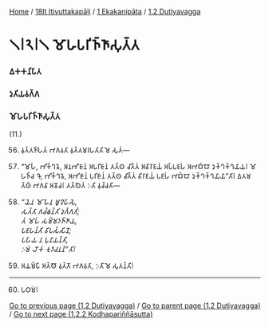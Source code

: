 
[Home](/) / [18It Itivuttakapāḷi](/tipitaka/18It.md) / [1 Ekakanipāta](/tipitaka/18It/1.md) / [1.2 Dutiyavagga](/tipitaka/18It/1/1.2.md)

# 𑁧𑁇𑁨𑁇𑁧 𑀫𑁄𑀳𑀧𑀭𑀺𑀜𑁆𑀜𑀸𑀲𑀼𑀢𑁆𑀢

### 𑀏𑀓𑀓𑀦𑀺𑀧𑀸𑀢

### 𑀤𑀼𑀢𑀺𑀬𑀯𑀕𑁆𑀕

### 𑀫𑁄𑀳𑀧𑀭𑀺𑀜𑁆𑀜𑀸𑀲𑀼𑀢𑁆𑀢

(11.)

56. 𑀯𑀼𑀢𑁆𑀢𑀜𑁆𑀳𑁂𑀢𑀁 𑀪𑀕𑀯𑀢𑀸 𑀯𑀼𑀢𑁆𑀢𑀫𑀭𑀳𑀢𑀸𑀢𑀺 𑀫𑁂 𑀲𑀼𑀢𑀁—

57. “𑀫𑁄𑀳𑀁, 𑀪𑀺𑀓𑁆𑀔𑀯𑁂, 𑀅𑀦𑀪𑀺𑀚𑀸𑀦𑀁 𑀅𑀧𑀭𑀺𑀚𑀸𑀦𑀁 𑀢𑀢𑁆𑀣 𑀘𑀺𑀢𑁆𑀢𑀁 𑀅𑀯𑀺𑀭𑀸𑀚𑀬𑀁 𑀅𑀧𑁆𑀧𑀚𑀳𑀁 𑀅𑀪𑀩𑁆𑀩𑁄 𑀤𑀼𑀓𑁆𑀔𑀓𑁆𑀔𑀬𑀸𑀬𑁇 𑀫𑁄𑀳𑀜𑁆𑀘 𑀔𑁄, 𑀪𑀺𑀓𑁆𑀔𑀯𑁂, 𑀅𑀪𑀺𑀚𑀸𑀦𑀁 𑀧𑀭𑀺𑀚𑀸𑀦𑀁 𑀢𑀢𑁆𑀣 𑀘𑀺𑀢𑁆𑀢𑀁 𑀯𑀺𑀭𑀸𑀚𑀬𑀁 𑀧𑀚𑀳𑀁 𑀪𑀩𑁆𑀩𑁄 𑀤𑀼𑀓𑁆𑀔𑀓𑁆𑀔𑀬𑀸𑀬𑀸”𑀢𑀺𑁇 𑀏𑀢𑀫𑀢𑁆𑀣𑀁 𑀪𑀕𑀯𑀸 𑀅𑀯𑁄𑀘𑁇 𑀢𑀢𑁆𑀣𑁂𑀢𑀁 𑀇𑀢𑀺 𑀯𑀼𑀘𑁆𑀘𑀢𑀺—

58. _“𑀬𑁂𑀦 𑀫𑁄𑀳𑁂𑀦 𑀫𑀽𑀍𑀳𑀸𑀲𑁂,_  
_𑀲𑀢𑁆𑀢𑀸 𑀕𑀘𑁆𑀙𑀦𑁆𑀢𑀺 𑀤𑀼𑀕𑁆𑀕𑀢𑀺𑀁;_  
_𑀢𑀁 𑀫𑁄𑀳𑀁 𑀲𑀫𑁆𑀫𑀤𑀜𑁆𑀜𑀸𑀬,_  
_𑀧𑀚𑀳𑀦𑁆𑀢𑀺 𑀯𑀺𑀧𑀲𑁆𑀲𑀺𑀦𑁄;_  
_𑀧𑀳𑀸𑀬 𑀦 𑀧𑀼𑀦𑀸𑀬𑀦𑁆𑀢𑀺,_  
_𑀇𑀫𑀁 𑀮𑁄𑀓𑀁 𑀓𑀼𑀤𑀸𑀘𑀦𑀦𑁆”𑀢𑀺𑁇_  


59. 𑀅𑀬𑀫𑁆𑀧𑀺 𑀅𑀢𑁆𑀣𑁄 𑀯𑀼𑀢𑁆𑀢𑁄 𑀪𑀕𑀯𑀢𑀸, 𑀇𑀢𑀺 𑀫𑁂 𑀲𑀼𑀢𑀦𑁆𑀢𑀺𑁇

---

60. 𑀧𑀞𑀫𑀁𑁇



[Go to previous page (1.2 Dutiyavagga)](/tipitaka/18It/1/1.2.md) / [Go to parent page (1.2 Dutiyavagga)](/tipitaka/18It/1/1.2.md) / [Go to next page (1.2.2 Kodhapariññāsutta)](/tipitaka/18It/1/1.2/1.2.2.md)



